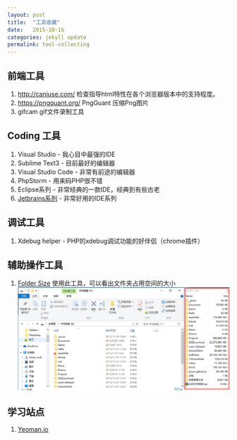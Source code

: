 ```yaml
---
layout: post
title:  "工具收藏"
date:   2015-10-16 
categories: jekyll update
permalink: tool-collecting
---
```



## 前端工具

1. http://caniuse.com/  检查指导html特性在各个浏览器版本中的支持程度。
2. https://pngquant.org/ PngGuant  压缩Png图片
3. gifcam  gif文件录制工具

## Coding 工具 

1. Visual Studio - 我心目中最强的IDE
2. Sublime Text3 - 目前最好的编辑器
3. Visual Studio Code - 非常有前途的编辑器
4. PhpStorm - 用来码PHP很不错
5. Eclipse系列 - 非常经典的一款IDE，经典到有些古老
6. [Jetbrains系列](http://www.jetbrains.com/) - 非常好用的IDE系列

## 调试工具

1. Xdebug helper - PHP的xdebug调试功能的好伴侣（chrome插件）

## 辅助操作工具

1. [Folder Size](http://foldersize.sourceforge.net/) 使用此工具，可以看出文件夹占用空间的大小  
![示例图片](/sources/FolderSize.png)

## 学习站点

1. [Yeoman.io](http://yeoman.io)